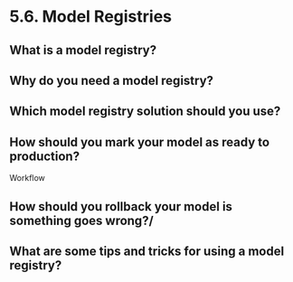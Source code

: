# 5.6. Model Registries

## What is a model registry?

## Why do you need a model registry?

## Which model registry solution should you use?

## How should you mark your model as ready to production?

Workflow

## How should you rollback your model is something goes wrong?/

## What are some tips and tricks for using a model registry?